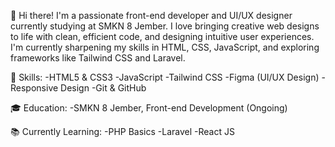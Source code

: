 👋 Hi there! I'm a passionate front-end developer and UI/UX designer currently studying at SMKN 8 Jember. I love bringing creative web designs to life with clean, efficient code, and designing intuitive user experiences. I'm currently sharpening my skills in HTML, CSS, JavaScript, and exploring frameworks like Tailwind CSS and Laravel.

🔧 Skills:
-HTML5 & CSS3
-JavaScript
-Tailwind CSS
-Figma (UI/UX Design)
-Responsive Design
-Git & GitHub

🎓 Education:
-SMKN 8 Jember, Front-end Development (Ongoing)

📚 Currently Learning:
-PHP Basics
-Laravel
-React JS
